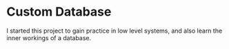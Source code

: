 # Custom Database

I started this project to gain practice in low level systems, and also learn the inner workings of a database.